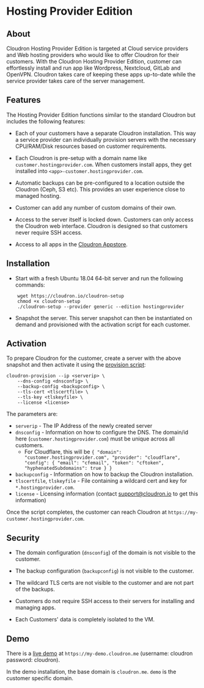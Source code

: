 # Hosting Provider Edition

## About

Cloudron Hosting Provider Edition is targeted at Cloud service providers and Web hosting
providers who would like to offer Cloudron for their customers. With the
Cloudron Hosting Provider Edition, customer can effortlessly install and run app like
Wordpress, Nextcloud, GitLab and OpenVPN. Cloudron takes care of keeping these apps
up-to-date while the service provider takes care of the server management.

## Features

The Hosting Provider Edition functions similar to the standard Cloudron but includes the
following features:

* Each of your customers have a separate Cloudron installation. This way a service provider
  can individually provision servers with the necessary CPU/RAM/Disk resources based on
  customer requirements.

* Each Cloudron is pre-setup with a domain name like `customer.hostingprovider.com`. When
  customers install apps, they get installed into `<app>-customer.hostingprovider.com`.

* Automatic backups can be pre-configured to a location outside the Cloudron (Ceph, S3 etc).
  This provides an user experience close to managed hosting.

* Customer can add any number of custom domains of their own.

* Access to the server itself is locked down. Customers can only access the Cloudron web interface.
  Cloudron is designed so that customers never require SSH access.

* Access to all apps in the [Cloudron Appstore](/appstore.html).

## Installation

* Start with a fresh Ubuntu 18.04 64-bit server and run the following commands:

```
    wget https://cloudron.io/cloudron-setup
    chmod +x cloudron-setup
    ./cloudron-setup --provider generic --edition hostingprovider
```

* Snapshot the server. This server snapshot can then be instantiated on demand and provisioned
  with the activation script for each customer.

## Activation

To prepare Cloudron for the customer, create a server with the above snapshot and then
activate it using the [provision script](https://git.cloudron.io/cloudron/box/blob/master/scripts/cloudron-provision):

```
cloudron-provision --ip <serverip> \
    --dns-config <dnsconfig> \
    --backup-config <backupconfig> \
    --tls-cert <tlscertfile> \
    --tls-key <tlskeyfile> \
    --license <license>
```

The parameters are:

* `serverip` - The IP Address of the newly created server
* `dnsconfig` - Information on how to configure the DNS. The domain/id here (`customer.hostingprovider.com`) must be unique across all customers.
    * For Cloudflare, this will be `{ "domain": "customer.hostingprovider.com", "provider": "cloudflare", "config": { "email": "cfemail", "token": "cftoken", "hyphenatedSubdomains": true } }`
* `backupconfig` - Information on how to backup the Cloudron installation.
* `tlscertfile`, `tlskeyfile` - File containing a wildcard cert and key for `*.hostingprovider.com`.
* `license` - Licensing information (contact support@cloudron.io to get this information)

Once the script completes, the customer can reach Cloudron at `https://my-customer.hostingprovider.com`.

## Security

* The domain configuration (`dnsconfig`) of the domain is not visible to the customer.

* The backup configuration (`backupconfig`) is not visible to the customer.

* The wildcard TLS certs are not visible to the customer and are not part of the backups.

* Customers do not require SSH access to their servers for installing and managing apps.

* Each Customers' data is completely isolated to the VM.


## Demo

There is a [live demo](https://my-demo.cloudron.me) at `https://my-demo.cloudron.me` (username: cloudron password: cloudron).

In the demo installation, the base domain is `cloudron.me`. `demo` is the customer specific domain.

